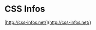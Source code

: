 <!--
id: 607411671
link: http://tumblr.atmos.org/post/607411671/css-infos
slug: css-infos
date: Mon May 17 2010 10:40:46 GMT-0700 (PDT)
publish: 2010-05-017
tags: 
title: CSS Infos
-->


CSS Infos
=========

[http://css-infos.net/](http://css-infos.net/)

